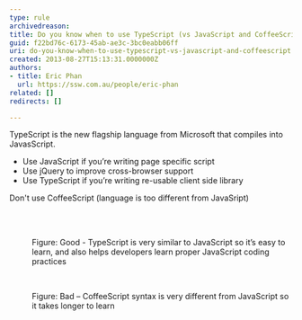 ```yaml
---
type: rule
archivedreason: 
title: Do you know when to use TypeScript (vs JavaScript and CoffeeScript)?
guid: f22bd76c-6173-45ab-ae3c-3bc0eabb06ff
uri: do-you-know-when-to-use-typescript-vs-javascript-and-coffeescript
created: 2013-08-27T15:13:31.0000000Z
authors:
- title: Eric Phan
  url: https://ssw.com.au/people/eric-phan
related: []
redirects: []

---
```



<p>​TypeScript is the new flagship language from Microsoft that compiles into JavasScript.</p><ul><li>
      Use JavaScript if you’re writing page specific script</li><li>
      Use jQuery to improve cross-browser support</li><li>
      Use TypeScript if you’re writing re-usable client side library</li></ul><p>Don't use CoffeeScript (language is too different from JavaSript)</p>
<br><excerpt class='endintro'></excerpt><br>
<dl class="goodImage"><dt> 
      <img src="/PublishingImages/typescript-good.jpg" alt="" /> 
   </dt><dd>Figure&#58; Good - TypeScript is very similar to JavaScript so it’s easy to learn, and also helps developers learn proper JavaScript coding practices</dd></dl>​
   <dl class="badImage"><dt> 
         <img src="/PublishingImages/typescript-bad.jpg" alt="" /> 
      </dt><dd>Figure&#58; Bad – CoffeeScript syntax is very different from JavaScript so it takes longer to learn</dd> ​</dl>


